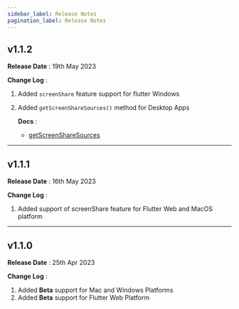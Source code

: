 ```yaml
---
sidebar_label: Release Notes
pagination_label: Release Notes
---
```


## v1.1.2

**Release Date** : 19th May 2023

**Change Log** :

1. Added `screenShare` feature support for flutter Windows
2. Added `getScreenShareSources()` method for Desktop Apps

   **Docs** :

   - [getScreenShareSources](../../api/sdk-reference/room-class/methods#getscreensharesources)

---
## v1.1.1

**Release Date** : 16th May 2023

**Change Log** :

1. Added support of screenShare feature for Flutter Web and MacOS platform

---
## v1.1.0

**Release Date** : 25th Apr 2023

**Change Log** :

1. Added **Beta** support for Mac and Windows Platforms
2. Added **Beta** support for Flutter Web Platform